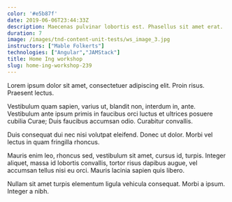 ```yaml
---
color: '#e5b87f'
date: 2019-06-06T23:44:33Z
description: Maecenas pulvinar lobortis est. Phasellus sit amet erat.
duration: 7
image: /images/tnd-content-unit-tests/ws_image_3.jpg
instructors: ["Mable Folkerts"]
technologies: ["Angular","JAMStack"]
title: Home Ing workshop
slug: home-ing-workshop-239
---
```

Lorem ipsum dolor sit amet, consectetuer adipiscing elit. Proin risus. Praesent lectus.

Vestibulum quam sapien, varius ut, blandit non, interdum in, ante. Vestibulum ante ipsum primis in faucibus orci luctus et ultrices posuere cubilia Curae; Duis faucibus accumsan odio. Curabitur convallis.

Duis consequat dui nec nisi volutpat eleifend. Donec ut dolor. Morbi vel lectus in quam fringilla rhoncus.

Mauris enim leo, rhoncus sed, vestibulum sit amet, cursus id, turpis. Integer aliquet, massa id lobortis convallis, tortor risus dapibus augue, vel accumsan tellus nisi eu orci. Mauris lacinia sapien quis libero.

Nullam sit amet turpis elementum ligula vehicula consequat. Morbi a ipsum. Integer a nibh.
